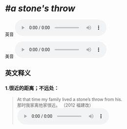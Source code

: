 # ***\#a stone's throw*** 
英音
<audio src="./media/a stone’s throw1_AAC.aac" controls="controls"></audio>

美音
<audio src="./media/a stone’s throw2_AAC.aac" controls="controls"></audio>



  

英文释义
---
### 1.**很近的距离；不远处：**  

 > At that time my family lived a stone’s throw from his.  
 > 那时我家离他家很近。  （2012 福建改）  
<audio src="./media/stone-1.aac" controls="controls"></audio>


